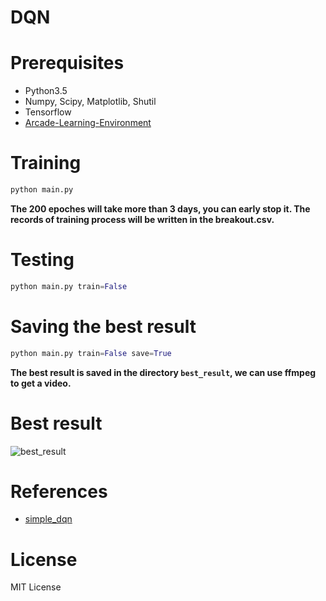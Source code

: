 # DQN

# Prerequisites

+ Python3.5
+ Numpy, Scipy, Matplotlib, Shutil
+ Tensorflow
+ [Arcade-Learning-Environment](https://github.com/mgbellemare/Arcade-Learning-Environment)

# Training

```python
python main.py
```

**The 200 epoches will take more than 3 days, you can early stop it. The records of training process will be written in the breakout.csv.** 

# Testing

```python
python main.py train=False
```

# Saving the best result 

```python
python main.py train=False save=True
```

**The best result is saved in the directory `best_result`, we can use ffmpeg to get a video.**

# Best result

![best_result](best.gif)


# References
* [simple_dqn](https://github.com/tambetm/simple_dqn)

# License
MIT License